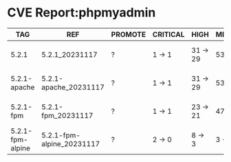 # CVE Report:phpmyadmin
|       TAG        |            REF            | PROMOTE | CRITICAL |   HIGH   |  MEDIUM  |    LOW     | UNKNOWN |
|------------------|---------------------------|---------|----------|----------|----------|------------|---------|
| 5.2.1            | 5.2.1_20231117            | ?       | 1 -> 1   | 31 -> 29 | 53 -> 53 | 253 -> 253 | 1 -> 1  |
| 5.2.1-apache     | 5.2.1-apache_20231117     | ?       | 1 -> 1   | 31 -> 29 | 53 -> 53 | 253 -> 253 | 1 -> 1  |
| 5.2.1-fpm        | 5.2.1-fpm_20231117        | ?       | 1 -> 1   | 23 -> 21 | 47 -> 47 | 221 -> 221 | 1 -> 1  |
| 5.2.1-fpm-alpine | 5.2.1-fpm-alpine_20231117 | ?       | 2 -> 0   | 8 -> 3   | 3 -> 1   | 2 -> 0     | 0 -> 0  |
